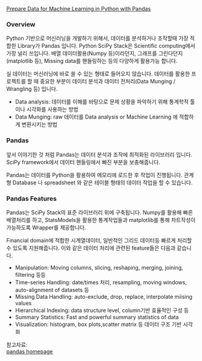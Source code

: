[Prepare Data for Machine Learning in Python with Pandas](https://machinelearningmastery.com/prepare-data-for-machine-learning-in-python-with-pandas/)

### Overview

Python 기반으로 머신러닝을 개발하기 위해서, 데이터를 분석하거나 조작할때 가장 적합한 Library가 Pandas 입니다. 
Python SciPy Stack은 Scientific computing에서 가장 널리 쓰입니다. 
배열 데이터활용(Numpy 등)이라던지, 그래프를 그린다던지(matplotlib 등), Missing data를 핸들링하는 등의 다양하게 활용가능 합니다. 

실 데이터는 머신러닝에 바로 쓸 수 있는 형태로 들어오지 않습니다. 
데이터를 활용한 프로젝트를 할 때 중요한 부분이 데이터 분석과 데이터 전처리(Data Munging / Wrangling 등) 입니다. 

- Data analysis: 데이터를 이해를 바탕으로 문제 상황을 파악하기 위해 통계학적 툴이나 시각화를 사용하는 방법
- Data Munging: raw 데이터를 Data analysis or Machine Learning 에 적합하게 변환시키는 방법


### Pandas

앞서 이야기한 것 처럼 Pandas는 데이터 분석과 조작에 최적화된 라이브러리 입니다. 
SciPy framework에서 데이터 핸들링에서 빠진 부분을 보충해줍니다. 

Pandas는 데이터를 Python을 활용하여 메모리에 로드한 후 작업이 진행됩니다. 
관계형 Database 나 spreadsheet 와 같은 테이블 형태의 데이터 작업을 할 수 있습니다. 


### Pandas Features

Pandas는 SciPy Stack의 표준 라이브러리 위에 구축됩니다. Numpy를 활용해 빠른 배열처리를 하고, 
StatsModels을 활용한 통계작업들과 matplotlib를 통해 차트작성이 가능하도록 Wrapper를 제공합니다. 

Financial domain에 적합한 시계열데이터, 일반적인 그리드 데이터등 빠르게 처리할 수 있도록 지원해줍니다. 
이와 같은 데이터 처리에 관련된 feature들은 다음과 같습니다.

- Manipulation: Moving columns, slicing, reshaping, merging, joining, filtering 등등
- Time-series Handling: date/times 처리, resampling, moving windows, auto-alignment of datasets 등
- Missing Data Handling: auto-exclude, drop, replace, interpolate miising values
- Hierarchical Indexing: data structure level, column기반 효율적인 구성 등
- Summary Statistics: Fast and powerful summary statistics of data
- Visualization: histogram, box plots,scatter matrix 등 데이터 구조 기반 시각화 

참고자료:\
[pandas homepage](https://pandas.pydata.org/)



